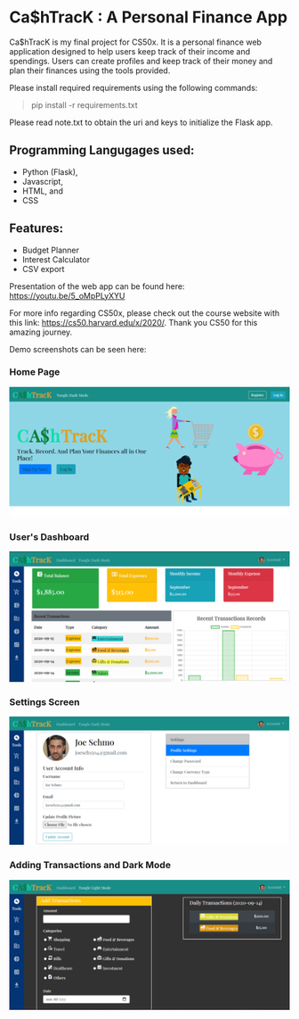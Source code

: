 # Ca$hTracK : A Personal Finance App

Ca$hTracK is my final project for CS50x. It is a personal 
finance web application designed to help users keep track of their 
income and spendings. Users can create profiles and keep track of 
their money and plan their finances using the tools provided. 

Please install required requirements using the following commands:

> pip install -r requirements.txt

Please read note.txt to obtain the uri and keys to initialize the Flask app.

## Programming Langugages used: 
* Python (Flask), 
* Javascript, 
* HTML, and 
* CSS

## Features:
* Budget Planner
* Interest Calculator
* CSV export 

Presentation of the web app can be found here: https://youtu.be/5_oMpPLyXYU

For more info regarding CS50x, please check out the course website with this link: https://cs50.harvard.edu/x/2020/. Thank you CS50 for this amazing journey.

Demo screenshots can be seen here:
### Home Page
![Home Page](/screenshots/homepage.png?raw=true "Title")

### User's Dashboard
![User's Dashboard](/screenshots/dashboard.png?raw=true "Title")

### Settings Screen
![Settings](/screenshots/settings.png?raw=true "Title")

### Adding Transactions and Dark Mode
![Add Transactions](/screenshots/transactions.png?raw=true "Title")
